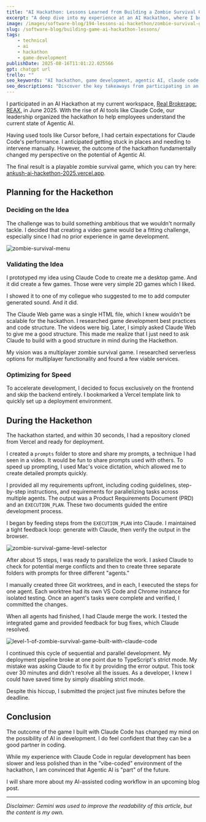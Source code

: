 ```yaml
---
title: "AI Hackathon: Lessons Learned from Building a Zombie Survival Game"
excerpt: "A deep dive into my experience at an AI Hackathon, where I built a playable zombie survival game using Agentic AI. Learn from my planning, execution, and the surprising power of AI in game development."
image: /images/software-blog/194-lessons-ai-hackethon/zombie-survival-game-dark-forest-level.png
slug: /software-blog/building-game-ai-hackathon-lessons/
tags:
    - technical
    - ai
    - hackathon
    - game-development
publishDate: 2025-08-16T11:01:22.025566
gpt: chatgpt url
trello: ""
seo_keywords: "AI hackathon, game development, agentic AI, claude code, zombie survival game, software development, vercel, pair programming with ai"
seo_descriptions: "Discover the key takeaways from participating in an AI hackathon. This post covers everything from idea validation and planning to execution and the future of coding with Agentic AI, based on the experience of building a zombie survival game."
---
```


I participated in an AI Hackathon at my current workspace, [Real Brokerage: REAX](https://www.joinreal.com), in June 2025. With the rise of AI tools like Claude Code, our leadership organized the hackathon to help employees understand the current state of Agentic AI.

Having used tools like Cursor before, I had certain expectations for Claude Code's performance. I anticipated getting stuck in places and needing to intervene manually. However, the outcome of the hackathon fundamentally changed my perspective on the potential of Agentic AI.

The final result is a playable zombie survival game, which you can try here: [ankush-ai-hackethon-2025.vercel.app](https://ankush-ai-hackethon-2025.vercel.app).

## Planning for the Hackethon

### Deciding on the Idea

The challenge was to build something ambitious that we wouldn't normally tackle. I decided that creating a video game would be a fitting challenge, especially since I had no prior experience in game development.

![zombie-survival-menu](/images/software-blog/194-lessons-ai-hackethon/zombie-survival-game-menu.png)

### Validating the Idea

I prototyped my idea using Claude Code to create me a desktop game. And it did create a few games. Those were very simple 2D games which I liked.

I showed it to one of my collegue who suggested to me to add computer generated
sound. And it did.

The Claude Web game was a single HTML file, which I knew wouldn't be scalable for the hackathon. I researched game development best practices and code structure. The videos were big. Later, I simply asked Claude Web to give me a good structure. This made me realize that I just need to ask Claude to build with a good structure in mind during the Hackethon.

My vision was a multiplayer zombie survival game. I researched serverless options for multiplayer functionality and found a few viable services.

### Optimizing for Speed

To accelerate development, I decided to focus exclusively on the frontend and skip the backend entirely. I bookmarked a Vercel template link to quickly set up a deployment environment.

## During the Hackethon

The hackathon started, and within 30 seconds, I had a repository cloned from Vercel and ready for deployment.

I created a `prompts` folder to store and share my prompts, a technique I had seen in a video. It would be fun to share prompts used with others. To speed up prompting, I used Mac's voice dictation, which allowed me to create detailed prompts quickly.

I provided all my requirements upfront, including coding guidelines, step-by-step instructions, and requirements for parallelizing tasks across multiple agents. The output was a Product Requirements Document (PRD) and an `EXECUTION_PLAN`. These two documents guided the entire development process.

I began by feeding steps from the `EXECUTION_PLAN` into Claude. I maintained a tight feedback loop: generate with Claude, then verify the output in the browser.

![zombie-survival-game-level-selector](/images/software-blog/194-lessons-ai-hackethon/zombie-survival-game-level-selector.png)

After about 15 steps, I was ready to parallelize the work. I asked Claude to check for potential merge conflicts and then to create three separate folders with prompts for three different "agents."

I manually created three Git worktrees, and in each, I executed the steps for one agent. Each worktree had its own VS Code and Chrome instance for isolated testing. Once an agent's tasks were complete and verified, I committed the changes.

When all agents had finished, I had Claude merge the work. I tested the integrated game and provided feedback for bug fixes, which Claude resolved.

![level-1-of-zombie-survival-game-built-with-claude-code](/images/software-blog/194-lessons-ai-hackethon/level-1-of-zombie-survival-game-built-with-claude-code.png)

I continued this cycle of sequential and parallel development. My deployment pipeline broke at one point due to TypeScript's strict mode. My mistake was asking Claude to fix it by providing the error output. This took over 30 minutes and didn't resolve all the issues. As a developer, I knew I could have saved time by simply disabling strict mode.

Despite this hiccup, I submitted the project just five minutes before the deadline.

## Conclusion

The outcome of the game I built with Claude Code has changed my mind on the possibility of AI in development. I do feel confident that they can be a good partner in coding.

While my experience with Claude Code in regular development has been slower and less polished than in the "vibe-coded" environment of the hackathon, I am convinced that Agentic AI is "part" of the future.

I will share more about my AI-assisted coding workflow in an upcoming blog post.

---
*Disclaimer: Gemini was used to improve the readability of this article, but the content is my own.*
